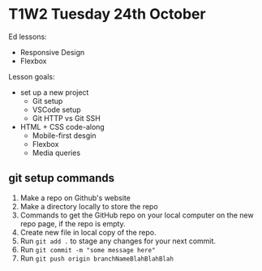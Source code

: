 # T1W2 Tuesday 24th October

Ed lessons:

- Responsive Design
- Flexbox

Lesson goals:

- set up a new project
    - Git setup
    - VSCode setup
    - Git HTTP vs Git SSH
- HTML + CSS code-along
    - Mobile-first desgin
    - Flexbox
    - Media queries

## git setup commands

1. Make a repo on Github's website
2. Make a directory locally to store the repo
3. Commands to get the GitHub repo on your local computer on the new repo page, if the repo is empty.
4. Create new file in local copy of the repo.
5. Run `git add .` to stage any changes for your next commit.
6. Run `git commit -m "some message here"` 
7. Run `git push origin branchNameBlahBlahBlah`
